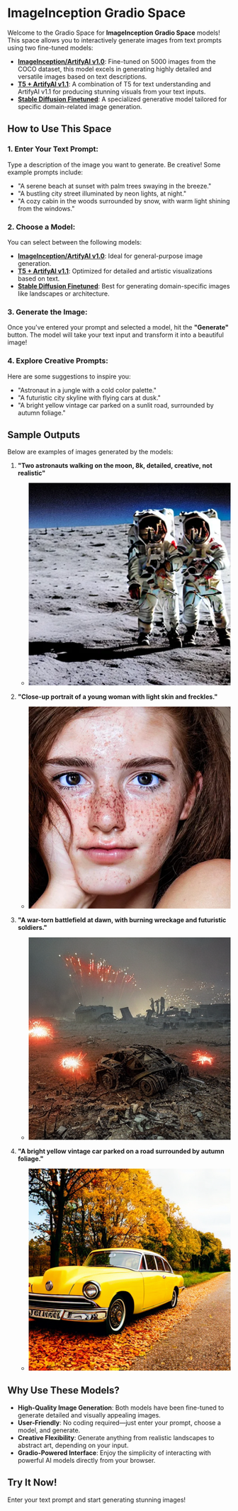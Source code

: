 # **ImageInception Gradio Space**

Welcome to the Gradio Space for **ImageInception Gradio Space** models! This space allows you to interactively generate images from text prompts using two fine-tuned models:

- **[ImageInception/ArtifyAI v1.0](https://huggingface.co/ImageInception/ArtifyAI-v1.0)**: Fine-tuned on 5000 images from the COCO dataset, this model excels in generating highly detailed and versatile images based on text descriptions.
- **[T5 + ArtifyAI v1.1](https://huggingface.co/ImageInception/ArtifyAI-v1.1)**: A combination of T5 for text understanding and ArtifyAI v1.1 for producing stunning visuals from your text inputs.
- **[Stable Diffusion Finetuned](https://huggingface.co/ImageInception/stable-diffusion-finetuned)**: A specialized generative model tailored for specific domain-related image generation.

## **How to Use This Space**

### **1. Enter Your Text Prompt:**

Type a description of the image you want to generate. Be creative! Some example prompts include:

- "A serene beach at sunset with palm trees swaying in the breeze."
- "A bustling city street illuminated by neon lights, at night."
- "A cozy cabin in the woods surrounded by snow, with warm light shining from the windows."

### **2. Choose a Model:**

You can select between the following models:

- **[ImageInception/ArtifyAI v1.0](https://huggingface.co/ImageInception/ArtifyAI-v1.0)**: Ideal for general-purpose image generation.
- **[T5 + ArtifyAI v1.1](https://huggingface.co/ImageInception/ArtifyAI-v1.1)**: Optimized for detailed and artistic visualizations based on text.
- **[Stable Diffusion Finetuned](https://huggingface.co/ImageInception/stable-diffusion-finetuned)**: Best for generating domain-specific images like landscapes or architecture.

### **3. Generate the Image:**

Once you've entered your prompt and selected a model, hit the **"Generate"** button. The model will take your text input and transform it into a beautiful image!

### **4. Explore Creative Prompts:**

Here are some suggestions to inspire you:

- "Astronaut in a jungle with a cold color palette."
- "A futuristic city skyline with flying cars at dusk."
- "A bright yellow vintage car parked on a sunlit road, surrounded by autumn foliage."

## **Sample Outputs**

Below are examples of images generated by the models:

1. **"Two astronauts walking on the moon, 8k, detailed, creative, not realistic"**

   - ![two-Astronauts-walking.png](./two-Astronauts-walking.png)

2. **"Close-up portrait of a young woman with light skin and freckles."**

   - ![Close-up-portrait-of-a-young-woman.png](./Close-up-portrait-of-a-young-woman.png)

3. **"A war-torn battlefield at dawn, with burning wreckage and futuristic soldiers."**

   - ![A-war-torn-battlefield-at-dawn.png](./A-war-torn-battlefield-at-dawn.png)

4. **"A bright yellow vintage car parked on a road surrounded by autumn foliage."**
   - ![A-bright-yellow-vintage-car.png](./A-bright-yellow-vintage-car.png)

## **Why Use These Models?**

- **High-Quality Image Generation**: Both models have been fine-tuned to generate detailed and visually appealing images.
- **User-Friendly**: No coding required—just enter your prompt, choose a model, and generate.
- **Creative Flexibility**: Generate anything from realistic landscapes to abstract art, depending on your input.
- **Gradio-Powered Interface**: Enjoy the simplicity of interacting with powerful AI models directly from your browser.

## **Try It Now!**

Enter your text prompt and start generating stunning images!
